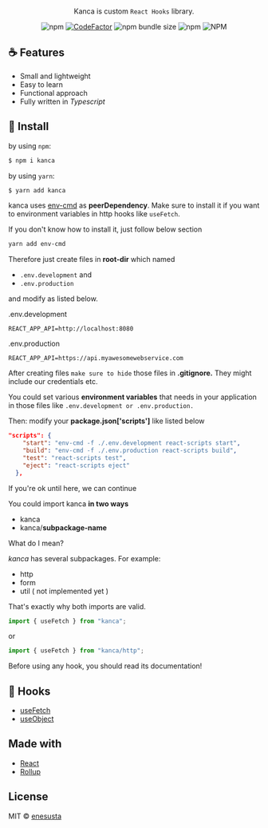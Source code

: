 
<br/>

<div align="center">

 Kanca is custom `React Hooks` library.


![npm](https://img.shields.io/npm/v/kanca?color=red&style=for-the-badge)
[![CodeFactor](https://www.codefactor.io/repository/github/enesusta/kanca/badge?style=for-the-badge)](https://www.codefactor.io/repository/github/enesusta/kanca)
![npm bundle size](https://img.shields.io/bundlephobia/min/kanca?color=orange&style=for-the-badge)
![npm](https://img.shields.io/npm/dm/kanca?style=for-the-badge)
![NPM](https://img.shields.io/npm/l/kanca?color=blue&style=for-the-badge)

</div>

## ☕️ Features

* Small and lightweight
* Easy to learn
* Functional approach
* Fully written in *Typescript*


## 🕺 Install

by using `npm`:
```bash
$ npm i kanca
```

by using `yarn`:

```bash
$ yarn add kanca
```

kanca uses [env-cmd](https://www.npmjs.com/package/env-cmd) as **peerDependency**. Make sure to install it if you want to environment variables in http hooks like `useFetch`. 

If you don't know how to install it, just follow below section

```bash
yarn add env-cmd
```

Therefore just create files in **root-dir** which named 
- `.env.development` and
- `.env.production` 
  
and modify as listed below.

.env.development
```env
REACT_APP_API=http://localhost:8080
```

.env.production
```env
REACT_APP_API=https://api.myawesomewebservice.com
```

After creating files `make sure to hide` those files in **.gitignore.** They might include our credentials etc.

You could set various **environment variables** that needs in your application in those files like `.env.development or .env.production.`

Then: modify your **package.json['scripts']** like listed below

```json
"scripts": {
    "start": "env-cmd -f ./.env.development react-scripts start",
    "build": "env-cmd -f ./.env.production react-scripts build",
    "test": "react-scripts test",
    "eject": "react-scripts eject"
  },
```

If you're ok until here, we can continue

You could import kanca **in two ways**

- kanca
- kanca/**subpackage-name**


What do I mean?

*kanca* has several subpackages. For example:

- http
- form
- util ( not implemented yet )

That's exactly why both imports are valid.


```jsx
import { useFetch } from "kanca";
```

or

```jsx
import { useFetch } from "kanca/http";
```


Before using any hook, you should read its documentation!


## 🎨 Hooks

- [useFetch](docs/useFetch.md)
- [useObject](docs/useObject.md)

## Made with

- [React](https://reactjs.org/)
- [Rollup](https://rollupjs.org/guide/en/)


## License

MIT © [enesusta](https://github.com/enesusta)
